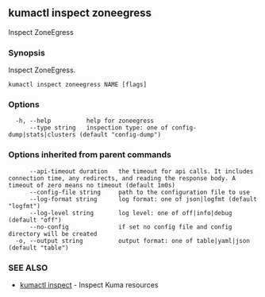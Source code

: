 ## kumactl inspect zoneegress

Inspect ZoneEgress

### Synopsis

Inspect ZoneEgress.

```
kumactl inspect zoneegress NAME [flags]
```

### Options

```
  -h, --help          help for zoneegress
      --type string   inspection type: one of config-dump|stats|clusters (default "config-dump")
```

### Options inherited from parent commands

```
      --api-timeout duration   the timeout for api calls. It includes connection time, any redirects, and reading the response body. A timeout of zero means no timeout (default 1m0s)
      --config-file string     path to the configuration file to use
      --log-format string      log format: one of json|logfmt (default "logfmt")
      --log-level string       log level: one of off|info|debug (default "off")
      --no-config              if set no config file and config directory will be created
  -o, --output string          output format: one of table|yaml|json (default "table")
```

### SEE ALSO

* [kumactl inspect](kumactl_inspect.md)	 - Inspect Kuma resources

